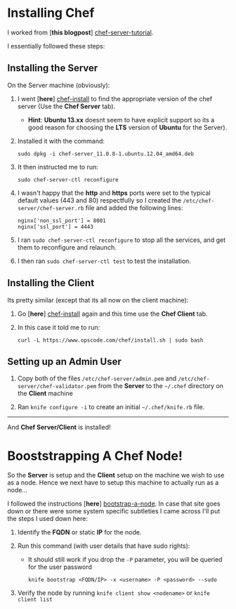 # Installing Chef

I worked from [**this blogpost**] [chef-server-tutorial].

I essentially followed these steps:

## Installing the Server

On the Server machine (obviously):

1.  I went [**here**] [chef-install] to find the appropriate version of the chef server (Use the **Chef Server** tab).
    -   **Hint**: **Ubuntu 13.xx** doesnt seem to have explicit support so its a good reason for choosing the **LTS** version of **Ubuntu** for the Server).
2.  Installed it with the command:

        sudo dpkg -i chef-server_11.0.8-1.ubuntu.12.04_amd64.deb

3.  It then instructed me to run:

        sudo chef-server-ctl reconfigure

4.  I wasn't happy that the **http** and **https** ports were set to the typical default values (443 and 80) respectfully so I created the `/etc/chef-server/chef-server.rb` file and added the following lines:

        nginx['non_ssl_port'] = 8001
        nginx['ssl_port'] = 4443

5.  I ran `sudo chef-server-ctl reconfigure` to stop all the services, and get them to reconfigure and relaunch.

5.  I then ran `sudo chef-server-ctl test` to test the installation.

## Installing the Client

Its pretty similar (except that its all now on the client machine):

1.  Go [**here**] [chef-install] again and this time use the **Chef Client** tab.
2.  In this case it told me to run:

        curl -L https://www.opscode.com/chef/install.sh | sudo bash

## Setting up an Admin User

1.  Copy both of the files `/etc/chef-server/admin.pem` and `/etc/chef-server/chef-validator.pem`
from the **Server** to the `~/.chef` directory on the **Client** machine

2.  Ran `knife configure -i` to create an initial `~/.chef/knife.rb` file.

--------------

And **Chef Server/Client** is installed!

# Booststrapping A Chef Node!

So the **Server** is setup and the **Client** setup on the machine we wish to use as a node.  Hence we next have to setup this machine to actually run as a node...

I followed the instructions [**here**] [bootstrap-a-node].  In case that site goes down or there were some system specific subtleties I came across  I'll put the steps I used down here:

1.  Identify the **FQDN** or static **IP** for the node.

2.  Run this command (with user details that have sudo rights):
    -   It should still work if you drop the `-P` parameter, you will be queried for the user password

            knife bootstrap <FQDN/IP> -x <username> -P <password> --sudo


3.    Verify the node by running `knife client show <nodename>` or `knife client list`

[chef-server-tutorial]: http://www.opscode.com/blog/2013/03/11/chef-11-server-up-and-running/ "Getting Chef 11 Server up and running"
[chef-install]: http://www.opscode.com/chef/install/ "Install Chef | OpsCode"
[bootstrap-a-node]: http://docs.opscode.com/install_bootstrap.html "Bootstrap a Node | OpsCode"
